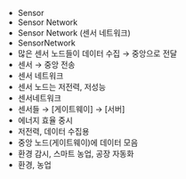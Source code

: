 ﻿- Sensor
- Sensor Network
- Sensor Network (센서 네트워크)
- SensorNetwork
- 많은 센서 노드들이 데이터 수집 → 중앙으로 전달
- 센서 → 중앙 전송
- 센서 네트워크
- 센서 노드는 저전력, 저성능
- 센서네트워크
- 센서들 → [게이트웨이] → [서버]
- 에너지 효율 중시
- 저전력, 데이터 수집용
- 중앙 노드(게이트웨이)에 데이터 모음
- 환경 감시, 스마트 농업, 공장 자동화
- 환경, 농업
